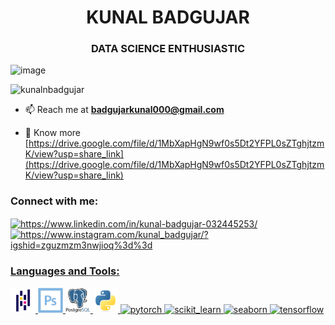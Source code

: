 <h1 align="center">KUNAL BADGUJAR
<h3 align="center">DATA SCIENCE ENTHUSIASTIC</h3>

  ![image](https://github.com/kunalNbadgujar/kunalNbadgujar/assets/117185795/49a3dbdc-b15c-455a-b8b2-85beb0ec90c4)


<p align="left"> <img src="https://komarev.com/ghpvc/?username=kunalnbadgujar&label=Profile%20views&color=0e75b6&style=flat" alt="kunalnbadgujar" /> </p>

- 📫 Reach me at **badgujarkunal000@gmail.com**

- 📄 Know more [https://drive.google.com/file/d/1MbXapHgN9wf0s5Dt2YFPL0sZTghjtzmK/view?usp=share_link](https://drive.google.com/file/d/1MbXapHgN9wf0s5Dt2YFPL0sZTghjtzmK/view?usp=share_link)

<h3 align="left">Connect with me:</h3>   <p align="left">

<a href="https://linkedin.com/in/https://www.linkedin.com/in/kunal-badgujar-032445253/" target="blank"><img align="center" src="https://raw.githubusercontent.com/rahuldkjain/github-profile-readme-generator/master/src/images/icons/Social/linked-in-alt.svg" alt="https://www.linkedin.com/in/kunal-badgujar-032445253/" height="30" width="40" /></a>
<a href="https://instagram.com/https://www.instagram.com/kunal_badgujar/?igshid=zguzmzm3nwjioq%3d%3d" target="blank"><img align="center" src="https://raw.githubusercontent.com/rahuldkjain/github-profile-readme-generator/master/src/images/icons/Social/instagram.svg" alt="https://www.instagram.com/kunal_badgujar/?igshid=zguzmzm3nwjioq%3d%3d" height="30" width="40" />   <h3 align="left">Languages and Tools:</h3>


<p align="left"> <a href="https://pandas.pydata.org/" target="_blank" rel="noreferrer"> <img src="https://raw.githubusercontent.com/devicons/devicon/2ae2a900d2f041da66e950e4d48052658d850630/icons/pandas/pandas-original.svg" alt="pandas" width="40" height="40"/> </a> <a href="https://www.photoshop.com/en" target="_blank" rel="noreferrer"> <img src="https://raw.githubusercontent.com/devicons/devicon/master/icons/photoshop/photoshop-line.svg" alt="photoshop" width="40" height="40"/> </a> <a href="https://www.postgresql.org" target="_blank" rel="noreferrer"> <img src="https://raw.githubusercontent.com/devicons/devicon/master/icons/postgresql/postgresql-original-wordmark.svg" alt="postgresql" width="40" height="40"/> </a> <a href="https://www.python.org" target="_blank" rel="noreferrer"> <img src="https://raw.githubusercontent.com/devicons/devicon/master/icons/python/python-original.svg" alt="python" width="40" height="40"/> </a> <a href="https://pytorch.org/" target="_blank" rel="noreferrer"> <img src="https://www.vectorlogo.zone/logos/pytorch/pytorch-icon.svg" alt="pytorch" width="40" height="40"/> </a> <a href="https://scikit-learn.org/" target="_blank" rel="noreferrer"> <img src="https://upload.wikimedia.org/wikipedia/commons/0/05/Scikit_learn_logo_small.svg" alt="scikit_learn" width="40" height="40"/> </a> <a href="https://seaborn.pydata.org/" target="_blank" rel="noreferrer"> <img src="https://seaborn.pydata.org/_images/logo-mark-lightbg.svg" alt="seaborn" width="40" height="40"/> </a> <a href="https://www.tensorflow.org" target="_blank" rel="noreferrer"> <img src="https://www.vectorlogo.zone/logos/tensorflow/tensorflow-icon.svg" alt="tensorflow" width="40" height="40"/> </a> </p>


